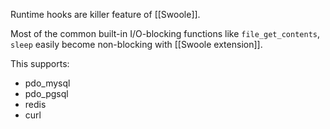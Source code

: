 Runtime hooks are killer feature of [[Swoole]].

Most of the common built-in I/O-blocking functions like `file_get_contents`,  `sleep` easily become non-blocking with [[Swoole extension]].

This supports:
- pdo_mysql
- pdo_pgsql
- redis
- curl



